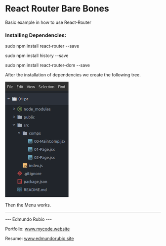 # React Router Bare Bones

Basic example in how to use React-Router


### Installing Dependencies:

<addr> sudo npm install react-router --save

<addr> sudo npm install history --save

<addr> sudo npm install react-router-dom --save


After the installation of dependencies we create the following tree.

![Screen Shoot](/src/comps/img/ssrr.png)

Then the Menu works.

----

   ---  Edmundo Rubio  ---

Portfolio: www.mycode.website

Resume: www.edmundorubio.site
